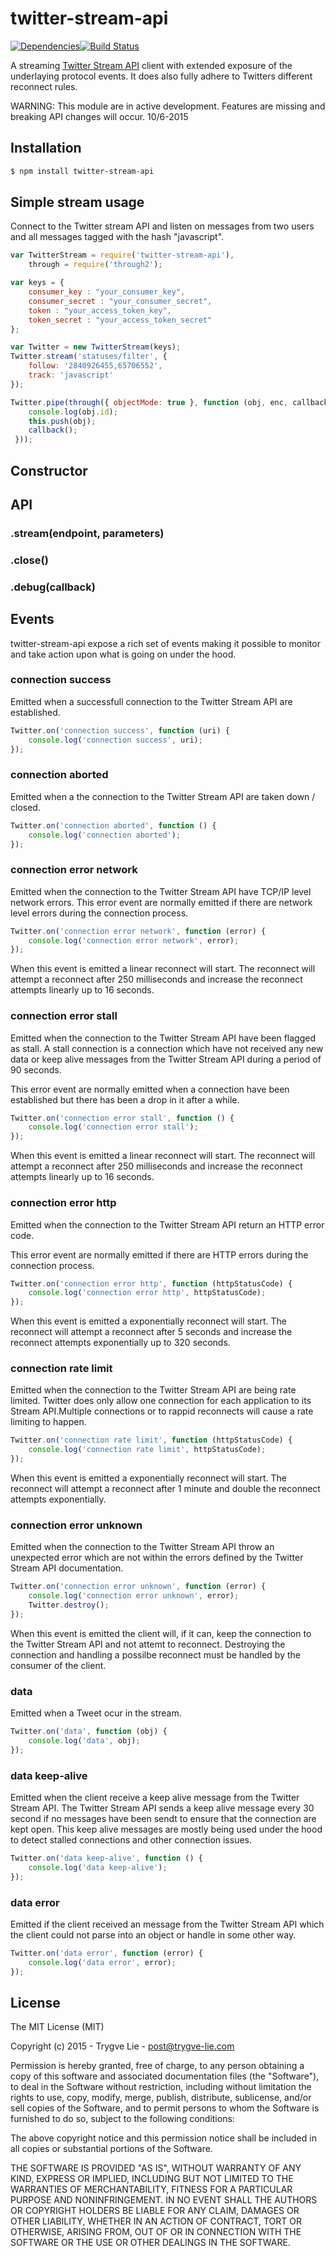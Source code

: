 # twitter-stream-api

[![Dependencies](https://img.shields.io/david/trygve-lie/twitter-stream-api.svg?style=flat-square)](https://david-dm.org/trygve-lie/twitter-stream-api)[![Build Status](http://img.shields.io/travis/trygve-lie/twitter-stream-api/master.svg?style=flat-square)](https://travis-ci.org/trygve-lie/twitter-stream-api)


A streaming [Twitter Stream API](https://dev.twitter.com/streaming/overview) 
client with extended exposure of the underlaying protocol events. It does also 
fully adhere to Twitters different reconnect rules.

WARNING: This module are in active development. Features are missing and 
breaking API changes will occur. 10/6-2015



## Installation

```bash
$ npm install twitter-stream-api
```


## Simple stream usage

Connect to the Twitter stream API and listen on messages from two users and all
messages tagged with the hash "javascript".

```js
var TwitterStream = require('twitter-stream-api'),
    through = require('through2');

var keys = {
    consumer_key : "your_consumer_key",
    consumer_secret : "your_consumer_secret",
    token : "your_access_token_key",
    token_secret : "your_access_token_secret"
};

var Twitter = new TwitterStream(keys);
Twitter.stream('statuses/filter', {
    follow: '2840926455,65706552',
    track: 'javascript'
});

Twitter.pipe(through({ objectMode: true }, function (obj, enc, callback) {
    console.log(obj.id);
    this.push(obj);
    callback();
 }));
```



## Constructor



## API


### .stream(endpoint, parameters)


### .close()


### .debug(callback)



## Events

twitter-stream-api expose a rich set of events making it possible to monitor and
take action upon what is going on under the hood. 


### connection success

Emitted when a successfull connection to the Twitter Stream API are established.

```js
Twitter.on('connection success', function (uri) {
    console.log('connection success', uri);
});
```


### connection aborted

Emitted when a the connection to the Twitter Stream API are taken down / closed.

```js
Twitter.on('connection aborted', function () {
    console.log('connection aborted');
});
```


### connection error network

Emitted when the connection to the Twitter Stream API have TCP/IP level network 
errors. This error event are normally emitted if there are network level errors
during the connection process.

```js
Twitter.on('connection error network', function (error) {
    console.log('connection error network', error);
});
```

When this event is emitted a linear reconnect will start. The reconnect will
attempt a reconnect after 250 milliseconds and increase the reconnect attempts
linearly up to 16 seconds.


### connection error stall

Emitted when the connection to the Twitter Stream API have been flagged as stall.
A stall connection is a connection which have not received any new data or keep 
alive messages from the Twitter Stream API during a period of 90 seconds.

This error event are normally emitted when a connection have been established
but there has been a drop in it after a while.

```js
Twitter.on('connection error stall', function () {
    console.log('connection error stall');
});
```

When this event is emitted a linear reconnect will start. The reconnect will
attempt a reconnect after 250 milliseconds and increase the reconnect attempts 
linearly up to 16 seconds.


### connection error http

Emitted when the connection to the Twitter Stream API return an HTTP error code.

This error event are normally emitted if there are HTTP errors during the 
connection process.

```js
Twitter.on('connection error http', function (httpStatusCode) {
    console.log('connection error http', httpStatusCode);
});
```

When this event is emitted a exponentially reconnect will start. The reconnect 
will attempt a reconnect after 5 seconds and increase the reconnect attempts
exponentially up to 320 seconds.


### connection rate limit

Emitted when the connection to the Twitter Stream API are being rate limited.
Twitter does only allow one connection for each application to its Stream API.Multiple connections or to rappid reconnects will cause a rate limiting to 
happen.

```js
Twitter.on('connection rate limit', function (httpStatusCode) {
    console.log('connection rate limit', httpStatusCode);
});
```

When this event is emitted a exponentially reconnect will start. The reconnect 
will attempt a reconnect after 1 minute and double the reconnect attempts
exponentially.


### connection error unknown

Emitted when the connection to the Twitter Stream API throw an unexpected error 
which are not within the errors defined by the Twitter Stream API documentation.

```js
Twitter.on('connection error unknown', function (error) {
    console.log('connection error unknown', error);
    Twitter.destroy();
});
```

When this event is emitted the client will, if it can, keep the connection to
the Twitter Stream API and not attemt to reconnect. Destroying the connection 
and handling a possilbe reconnect must be handled by the consumer of the client.


### data

Emitted when a Tweet ocur in the stream.

```js
Twitter.on('data', function (obj) {
    console.log('data', obj);
});
```


### data keep-alive

Emitted when the client receive a keep alive message from the Twitter Stream API.
The Twitter Stream API sends a keep alive message every 30 second if no messages
have been sendt to ensure that the connection are kept open. This keep alive
messages are mostly being used under the hood to detect stalled connections and
other connection issues.

```js
Twitter.on('data keep-alive', function () {
    console.log('data keep-alive');
});
```


### data error

Emitted if the client received an message from the Twitter Stream API which the
client could not parse into an object or handle in some other way.

```js
Twitter.on('data error', function (error) {
    console.log('data error', error);
});
```



## License 

The MIT License (MIT)

Copyright (c) 2015 - Trygve Lie - post@trygve-lie.com

Permission is hereby granted, free of charge, to any person obtaining a copy
of this software and associated documentation files (the "Software"), to deal
in the Software without restriction, including without limitation the rights
to use, copy, modify, merge, publish, distribute, sublicense, and/or sell
copies of the Software, and to permit persons to whom the Software is
furnished to do so, subject to the following conditions:

The above copyright notice and this permission notice shall be included in
all copies or substantial portions of the Software.

THE SOFTWARE IS PROVIDED "AS IS", WITHOUT WARRANTY OF ANY KIND, EXPRESS OR
IMPLIED, INCLUDING BUT NOT LIMITED TO THE WARRANTIES OF MERCHANTABILITY,
FITNESS FOR A PARTICULAR PURPOSE AND NONINFRINGEMENT. IN NO EVENT SHALL THE
AUTHORS OR COPYRIGHT HOLDERS BE LIABLE FOR ANY CLAIM, DAMAGES OR OTHER
LIABILITY, WHETHER IN AN ACTION OF CONTRACT, TORT OR OTHERWISE, ARISING FROM,
OUT OF OR IN CONNECTION WITH THE SOFTWARE OR THE USE OR OTHER DEALINGS IN
THE SOFTWARE.
